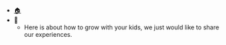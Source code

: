 <!-- navbar.md -->
* [:house:](https://hallhillock.github.io)
* :memo:
  * Here is about how to grow with your kids, we just would like to share our experiences.